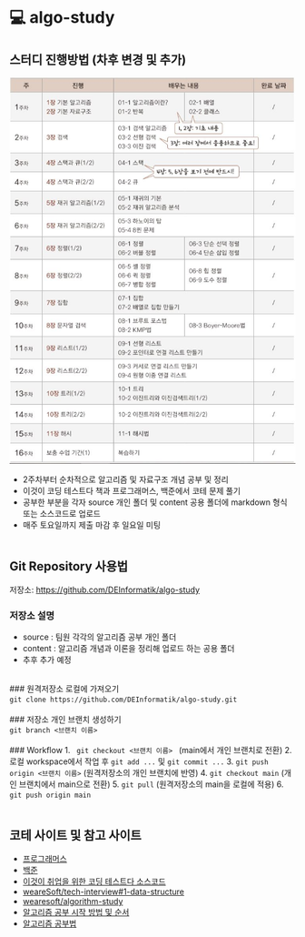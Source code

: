 # :computer: algo-study
## 스터디 진행방법 (차후 변경 및 추가)
![plan](./imgs/plan.jpg)
- 2주차부터 순차적으로 알고리즘 및 자료구조 개념 공부 및 정리
- 이것이 코딩 테스트다 책과 프로그래머스, 백준에서 코테 문제 풀기
- 공부한 부분을 각자 source 개인 폴더 및 content 공용 폴더에 markdown 형식 또는 소스코드로 업로드
- 매주 토요일까지 제출 마감 후 일요일 미팅
<br><br>

## Git Repository 사용법
저장소: https://github.com/DEInformatik/algo-study
### 저장소 설명
- source : 팀원 각각의 알고리즘 공부 개인 폴더
- content : 알고리즘 개념과 이론을 정리해 업로드 하는 공용 폴더
- 추후 추가 예정
<br>
### 원격저장소 로컬에 가져오기
<code>
git clone https://github.com/DEInformatik/algo-study.git
</code>
<br>
### 저장소 개인 브랜치 생성하기
<code>
git branch <브랜치 이름>
</code>
<br>
### Workflow
1. <code> git checkout <브랜치 이름> </code> (main에서 개인 브랜치로 전환)
2. 로컬 workspace에서 작업 후 <code>git add ...</code> 및 <code>git commit ...</code>
3. <code>git push origin <브랜치 이름></code> (원격저장소의 개인 브랜치에 반영)
4. <code>git checkout main</code> (개인 브랜치에서 main으로 전환)
5. <code>git pull</code> (원격저장소의 main을 로컬에 적용)
6. <code>git push origin main</code>
<br><br>

## 코테 사이트 및 참고 사이트
- [프로그래머스](https://programmers.co.kr/learn/challenges)
- [백준](https://www.acmicpc.net/problem/tags)
- [이것이 취업을 위한 코딩 테스트다 소스코드](https://github.com/ndb796/python-for-coding-test)
- [weareSoft/tech-interview#1-data-structure](https://github.com/WeareSoft/tech-interview#1-data-structure)
- [wearesoft/algorithm-study](https://github.com/WeareSoft/algorithm-study)
- [알고리즘 공부 시작 방법 및 순서](https://blog.yena.io/studynote/2018/11/14/Algorithm-Basic.html)
- [알고리즘 공부법](https://gmlwjd9405.github.io/2018/05/14/how-to-study-algorithms.html)
